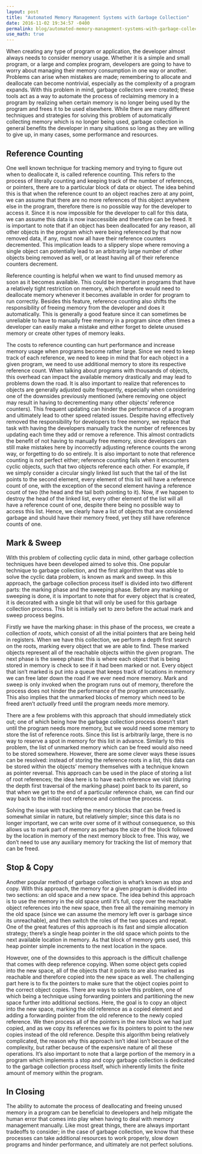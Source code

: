 ```yaml
---
layout: post
title: "Automated Memory Management Systems with Garbage Collection"
date: 2016-11-02 19:34:57 -0400
permalink: blog/automated-memory-management-systems-with-garbage-collection
use_math: true
---
```


When creating any type of program or application, the developer almost always
needs to consider memory usage. Whether it is a simple and small program, or a
large and complex program, developers are going to have to worry about managing
their memory consumption in one way or another. Problems can arise when
mistakes are made; remembering to allocate and deallocate can become
nontrivial, especially as the complexity of a program expands. With this
problem in mind, garbage collectors were created; these tools act as a way to
automate the process of reclaiming memory in a program by realizing when
certain memory is no longer being used by the program and frees it to be used
elsewhere. While there are many different techniques and strategies for
solving this problem of automatically collecting memory which is no longer
being used, garbage collection in general benefits the developer in many
situations so long as they are willing to give up, in many cases, some
performance and resources.

## Reference Counting

One well known technique for tracking memory and trying to figure out when to
deallocate it, is called reference counting. This refers to the process of
literally counting and keeping track of the number of references, or pointers,
there are to a particular block of data or object. The idea behind this is that
when the reference count to an object reaches zero at any point, we can assume
that there are no more references of this object anywhere else in the program,
therefore there is no possible way for the developer to access it. Since it is
now impossible for the developer to call for this data, we can assume this data
is now inaccessible and therefore can be freed. It is important to note that if
an object has been deallocated for any reason, all other objects in the program
which were being referenced by that now removed data, if any, must now all have
their reference counters decremented. This implication leads to a slippery
slope where removing a single object can potentially lead to an arbitrarily
large number of other objects being removed as well, or at least having all of
their reference counters decrement.  


Reference counting is helpful when we want to find unused memory as soon as it
becomes available. This could be important in programs that have a relatively
tight restriction on memory, which therefore would need to deallocate memory
whenever it becomes available in order for program to run correctly. Besides
this feature, reference counting also shifts the responsibility of freeing
memory from the developer and does it automatically. This is generally a good
feature since it can sometimes be unreliable to have to manually free memory in
a program since often times a developer can easily make a mistake and either
forget to delete unused memory or create other types of memory leaks.


The costs to reference counting can hurt performance and increase memory usage
when programs become rather large. Since we need to keep track of each
reference, we need to keep in mind that for each object in a given program, we
need to use additional memory to store its respective reference count. When
talking about programs with thousands of objects, this overhead can impact the
available memory drastically and may lead to problems down the road. It is also
important to realize that references to objects are generally adjusted quite
frequently, especially when considering one of the downsides previously
mentioned (where removing one object may result in having to decrementing many
other objects’ reference counters). This frequent updating can hinder the
performance of a program and ultimately lead to other speed related issues.
Despite having effectively removed the responsibility for developers to free
memory, we replace that task with having the developers manually track the
number of references by updating each time they add or remove a reference. This
almost contradicts the benefit of not having to manually free memory, since
developers can still make mistakes here by incorrectly adjusting reference
counts the wrong way, or forgetting to do so entirely. It is also important to
note that reference counting is not perfect either; reference counting fails
when it encounters cyclic objects, such that two objects reference each other.
For example, if we simply consider a circular singly linked list such that
the tail of the list points to the second element, every element of this list
will have a reference count of one, with the exception of the second element
having a reference count of two (the head and the tail both pointing to it).
Now, if we happen to destroy the head of the linked list, every other element
of the list will all have a reference count of one, despite there being no
possible way to access this list. Hence, we clearly have a list of objects that
are considered garbage and should have their memory freed, yet they still have
reference counts of one.

## Mark & Sweep

With this problem of collecting cyclic data in mind, other garbage collection
techniques have been developed aimed to solve this. One popular technique to
garbage collection, and the first algorithm that was able to solve the cyclic
data problem, is known as mark and sweep. In this approach, the garbage
collection process itself is divided into two different parts: the marking
phase and the sweeping phase. Before any marking or sweeping is done, it is
important to note that for every object that is created, it is decorated with a
single bit that will only be used for this garbage collection process. This bit
is initially set to zero before the actual mark and sweep process begins.


Firstly we have the marking phase: in this phase of the process, we create a
collection of _roots_, which consist of all the initial pointers that are being
held in registers. When we have this collection, we perform a depth first
search on the roots, marking every object that we are able to find. These
marked objects represent all of the reachable objects within the given program.
The next phase is the sweep phase: this is where each object that is being
stored in memory is check to see if it had been marked or not. Every object
that isn’t marked is put into a queue that keeps track of locations in memory
we can free later down the road if we ever need more memory. Mark and sweep is
only invoked when the program runs out of memory, therefore the process does
not hinder the performance of the program unnecessarily. This also implies that
the unmarked blocks of memory which need to be freed aren’t _actually_ freed
until the program needs more memory.


There are a few problems with this approach that should immediately stick out;
one of which being how the garbage collection process doesn’t start until the
program needs more memory, but we would need some memory to store the list of
reference roots. Since this list is arbitrarily large, there is no way to
reserve a spot in memory for this list in advance. Similarly to this problem,
the list of unmarked memory which can be freed would also need to be stored
somewhere. However, there are some clever ways these issues can be resolved:
instead of storing the reference roots in a list, this data can be stored
within the objects’ memory themselves with a technique known as pointer
reversal. This approach can be used in the place of storing a list of root
references; the idea here is to have each reference we visit (during the depth
first traversal of the marking phase) point back to its parent, so that when we
get to the end of a particular reference chain, we can find our way back to the
initial root reference and continue the process.


Solving the issue with tracking the memory blocks that can be freed is somewhat
similar in nature, but relatively simpler; since this data is no longer
important, we can write over some of it without consequence, so this allows us
to mark part of memory as perhaps the size of the block followed by the
location in memory of the next memory block to free. This way, we don’t need to
use any auxiliary memory for tracking the list of memory that can be freed.

## Stop & Copy

Another popular method of garbage collection is what’s known as stop and copy.
With this approach, the memory for a given program is divided into two
sections: an old space and a new space. The idea behind this approach is to
use the memory in the old space until it’s full, copy over the reachable object
references into the new space, then free all the remaining memory in the old
space (since we can assume the memory left over is garbage since its
unreachable), and then switch the roles of the two spaces and repeat. One of
the great features of this approach is its fast and simple allocation strategy;
there’s a single heap pointer in the old space which points to the next
available location in memory. As that block of memory gets used, this heap
pointer simple increments to the next location in the space.  


However, one of the downsides to this approach is the difficult challenge that
comes with deep reference copying. When some object gets copied into the new
space, all of the objects that it points to are also marked as reachable and
therefore copied into the new space as well. The challenging part here is to
fix the pointers to make sure that the object copies point to the correct
object copies. There are ways to solve this problem, one of which being a
technique using forwarding pointers and partitioning the new space further into
additional sections. Here, the goal is to copy an object into the new space,
marking the old reference as a copied element and adding a forwarding pointer
from the old reference to the newly copied reference. We then process all of
the pointers in the new block we had just copied, and as we copy its references
we fix its pointers to point to the new copies instead of the old reference.
Despite this algorithm being relatively complicated, the reason why this
approach isn’t ideal isn’t because of the complexity, but rather because of the
expensive nature of all these operations. It’s also important to note that a
large portion of the memory in a program which implements a stop and copy
garbage collection is dedicated to the garbage collection process itself, which
inherently limits the finite amount of memory within the program.

## In Closing

The ability to automate the process of deallocating and freeing unused memory
in a program can be beneficial to developers and help mitigate the human error
that comes into play when having to deal with memory management manually. Like
most great things, there are always important tradeoffs to consider; in the
case of garbage collection, we know that these processes can take additional
resources to work properly, slow down programs and hinder performance, and
ultimately are not perfect solutions.  

